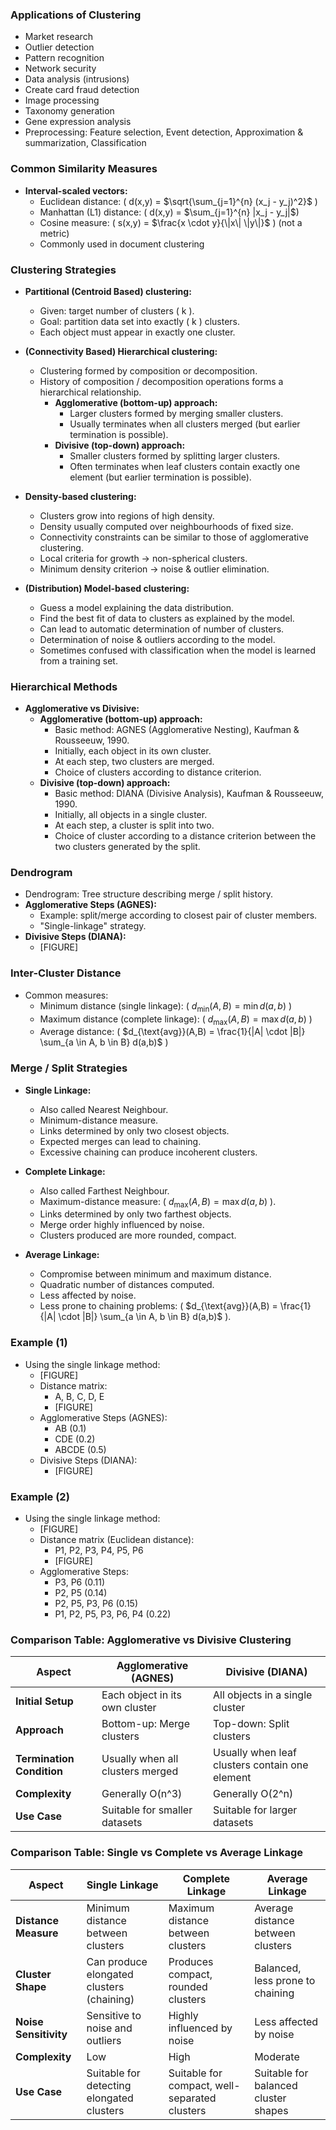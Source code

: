 ### Applications of Clustering
- Market research
- Outlier detection
- Pattern recognition
- Network security
- Data analysis (intrusions)
- Create card fraud detection
- Image processing
- Taxonomy generation
- Gene expression analysis
- Preprocessing: Feature selection, Event detection, Approximation & summarization, Classification

### Common Similarity Measures
- **Interval-scaled vectors:**
  - Euclidean distance: \( d(x,y) = $\sqrt{\sum_{j=1}^{n} (x_j - y_j)^2}$ \)
  - Manhattan (L1) distance: \( d(x,y) = $\sum_{j=1}^{n} |x_j - y_j|$\)
  - Cosine measure: \( s(x,y) = $\frac{x \cdot y}{\|x\| \|y\|}$ \) (not a metric)
  - Commonly used in document clustering

### Clustering Strategies
- **Partitional (Centroid Based) clustering:**
  - Given: target number of clusters \( k \).
  - Goal: partition data set into exactly \( k \) clusters.
  - Each object must appear in exactly one cluster.

- **(Connectivity Based) Hierarchical clustering:**
  - Clustering formed by composition or decomposition.
  - History of composition / decomposition operations forms a hierarchical relationship.
	  - **Agglomerative (bottom-up) approach:**
	    - Larger clusters formed by merging smaller clusters.
	    - Usually terminates when all clusters merged (but earlier termination is possible).
	  - **Divisive (top-down) approach:**
	    - Smaller clusters formed by splitting larger clusters.
	    - Often terminates when leaf clusters contain exactly one element (but earlier termination is possible).

- **Density-based clustering:**
  - Clusters grow into regions of high density.
  - Density usually computed over neighbourhoods of fixed size.
  - Connectivity constraints can be similar to those of agglomerative clustering.
  - Local criteria for growth → non-spherical clusters.
  - Minimum density criterion → noise & outlier elimination.

- **(Distribution) Model-based clustering:**
  - Guess a model explaining the data distribution.
  - Find the best fit of data to clusters as explained by the model.
  - Can lead to automatic determination of number of clusters.
  - Determination of noise & outliers according to the model.
  - Sometimes confused with classification when the model is learned from a training set.

### Hierarchical Methods
- **Agglomerative vs Divisive:**
  - **Agglomerative (bottom-up) approach:**
    - Basic method: AGNES (Agglomerative Nesting), Kaufman & Rousseeuw, 1990.
    - Initially, each object in its own cluster.
    - At each step, two clusters are merged.
    - Choice of clusters according to distance criterion.
  - **Divisive (top-down) approach:**
    - Basic method: DIANA (Divisive Analysis), Kaufman & Rousseeuw, 1990.
    - Initially, all objects in a single cluster.
    - At each step, a cluster is split into two.
    - Choice of cluster according to a distance criterion between the two clusters generated by the split.

### Dendrogram
- Dendrogram: Tree structure describing merge / split history.
- **Agglomerative Steps (AGNES):**
  - Example: split/merge according to closest pair of cluster members.
  - "Single-linkage" strategy.
- **Divisive Steps (DIANA):**
  - [FIGURE]

### Inter-Cluster Distance
- Common measures:
  - Minimum distance (single linkage): \( $d_{\text{min}}(A,B) = \min d(a,b)$ \)
  - Maximum distance (complete linkage): \( $d_{\text{max}}(A,B) = \max d(a,b)$ \)
  - Average distance: \( $d_{\text{avg}}(A,B) = \frac{1}{|A| \cdot |B|} \sum_{a \in A, b \in B} d(a,b)$ \)

### Merge / Split Strategies
- **Single Linkage:**
  - Also called Nearest Neighbour.
  - Minimum-distance measure.
  - Links determined by only two closest objects.
  - Expected merges can lead to chaining.
  - Excessive chaining can produce incoherent clusters.

- **Complete Linkage:**
  - Also called Farthest Neighbour.
  - Maximum-distance measure: \( $d_{\text{max}}(A,B) = \max d(a,b)$ \).
  - Links determined by only two farthest objects.
  - Merge order highly influenced by noise.
  - Clusters produced are more rounded, compact.

- **Average Linkage:**
  - Compromise between minimum and maximum distance.
  - Quadratic number of distances computed.
  - Less affected by noise.
  - Less prone to chaining problems: \( $d_{\text{avg}}(A,B) = \frac{1}{|A| \cdot |B|} \sum_{a \in A, b \in B} d(a,b)$ \).

### Example (1)
- Using the single linkage method:
  - [FIGURE]
  - Distance matrix:
    - A, B, C, D, E
    - [FIGURE]
  - Agglomerative Steps (AGNES):
    - AB (0.1)
    - CDE (0.2)
    - ABCDE (0.5)
  - Divisive Steps (DIANA):
    - [FIGURE]

### Example (2)
- Using the single linkage method:
  - [FIGURE]
  - Distance matrix (Euclidean distance):
    - P1, P2, P3, P4, P5, P6
    - [FIGURE]
  - Agglomerative Steps:
    - P3, P6 (0.11)
    - P2, P5 (0.14)
    - P2, P5, P3, P6 (0.15)
    - P1, P2, P5, P3, P6, P4 (0.22)

### Comparison Table: Agglomerative vs Divisive Clustering
| **Aspect**               | **Agglomerative (AGNES)**                          | **Divisive (DIANA)**                          |
|--------------------------|---------------------------------------------------|-----------------------------------------------|
| **Initial Setup**         | Each object in its own cluster                    | All objects in a single cluster               |
| **Approach**              | Bottom-up: Merge clusters                         | Top-down: Split clusters                      |
| **Termination Condition** | Usually when all clusters merged                  | Usually when leaf clusters contain one element|
| **Complexity**            | Generally O(n^3)                                  | Generally O(2^n)                              |
| **Use Case**              | Suitable for smaller datasets                     | Suitable for larger datasets                  |

### Comparison Table: Single vs Complete vs Average Linkage
| **Aspect**               | **Single Linkage**                                | **Complete Linkage**                          | **Average Linkage**                           |
|--------------------------|---------------------------------------------------|-----------------------------------------------|-----------------------------------------------|
| **Distance Measure**      | Minimum distance between clusters                 | Maximum distance between clusters             | Average distance between clusters             |
| **Cluster Shape**         | Can produce elongated clusters (chaining)         | Produces compact, rounded clusters            | Balanced, less prone to chaining              |
| **Noise Sensitivity**     | Sensitive to noise and outliers                   | Highly influenced by noise                    | Less affected by noise                        |
| **Complexity**            | Low                                               | High                                          | Moderate                                      |
| **Use Case**              | Suitable for detecting elongated clusters         | Suitable for compact, well-separated clusters | Suitable for balanced cluster shapes          |